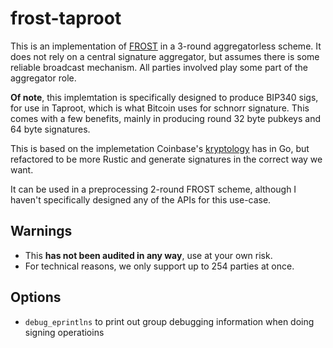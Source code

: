 # frost-taproot

This is an implementation of [FROST](https://eprint.iacr.org/2020/852) in a
3-round aggregatorless scheme.  It does not rely on a central signature
aggregator, but assumes there is some reliable broadcast mechanism.  All parties
involved play some part of the aggregator role.

**Of note**, this implemtation is specifically designed to produce BIP340 sigs,
for use in Taproot, which is what Bitcoin uses for schnorr signature.  This
comes with a few benefits, mainly in producing round 32 byte pubkeys and 64 byte
signatures.

This is based on the implemetation Coinbase's
[kryptology](https://github.com/coinbase/kryptology) has in Go, but refactored
to be more Rustic and generate signatures in the correct way we want.

It can be used in a preprocessing 2-round FROST scheme, although I haven't
specifically designed any of the APIs for this use-case.

## Warnings

* This **has not been audited in any way**, use at your own risk.
* For technical reasons, we only support up to 254 parties at once.

## Options

* `debug_eprintlns` to print out group debugging information when doing signing operatioins
